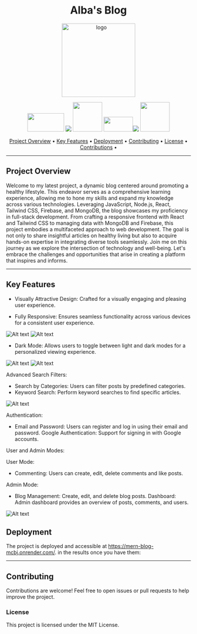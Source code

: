 # 
<h1 align='center'>Alba's Blog</h1>

<p align="center">
  <img src="../MERN_Blog/client/src/assets/PageLogo.png" width="200px" alt="logo">
</p>
<div align="center">
  <a title="Firebase" href="https://firebase.google.com/"><img width="100" height="50"  src="https://www.vectorlogo.zone/logos/firebase/firebase-ar21.svg" ></a>
  <a title="JavaScript" href="https://developer.mozilla.org/es/docs/Web/JavaScript"><img  src="https://img.shields.io/badge/JavaScript-323330?style=for-the-badge&logo=javascript&logoColor=F7DF1E"></a>
<a title="react" href="https://es.react.dev/"><img width="80" src="https://www.vectorlogo.zone/logos/reactjs/reactjs-ar21.svg"></a>
<a title="Nodejs" href="https://nodejs.org/"><img width="80" height="40"  src="https://www.vectorlogo.zone/logos/nodejs/nodejs-ar21.svg"    ></a><a title="express" href="https://expressjs.com/"><img  src="https://www.vectorlogo.zone/logos/expressjs/expressjs-ar21.svg"></a>
<a title="tailwind" href="https://tailwindcss.com/"><img width="80" src="https://www.vectorlogo.zone/logos/tailwindcss/tailwindcss-ar21.svg"></a></a>
<a title="mongoDB" href="https://www.mongodb.com/atlas/database><img width="80" src="https://www.vectorlogo.zone/logos/mongodb/mongodb-icon.svg"></a>


[Project Overview](#project-overview) •
[Key Features](#key-features) •
[Deployment](#deployment) •
[Contributing](#contributing) •
[License](#license) •
[Contributions](#contribution) •

</div>

---

<a name='project-overview'></a>
##   Project Overview


Welcome to my latest project, a dynamic blog centered around promoting a healthy lifestyle. This endeavor serves as a comprehensive learning experience, allowing me to hone my skills and expand my knowledge across various technologies. Leveraging JavaScript, Node.js, React, Tailwind CSS, Firebase, and MongoDB, the blog showcases my proficiency in full-stack development. From crafting a responsive frontend with React and Tailwind CSS to managing data with MongoDB and Firebase, this project embodies a multifaceted approach to web development. The goal is not only to share insightful articles on healthy living but also to acquire hands-on expertise in integrating diverse tools seamlessly. Join me on this journey as we explore the intersection of technology and well-being. Let's embrace the challenges and opportunities that arise in creating a platform that inspires and informs.

---

<a name='key-features'></a>
##   Key Features

- Visually Attractive Design: Crafted for a visually engaging and pleasing user experience.

- Fully Responsive: Ensures seamless functionality across various devices for a consistent user experience.

![Alt text](client/src/assets/aboutsmalldars.png)
![Alt text](client/src/assets/aboutbigdark.png)

-  Dark Mode: Allows users to toggle between light and dark modes for a personalized viewing experience.

![Alt text](client/src/assets/aboutbigclear.png)
![Alt text](client/src/assets/aboutbigdark.png)

Advanced Search Filters:

- Search by Categories: Users can filter posts by predefined categories.
- Keyword Search: Perform keyword searches to find specific articles.

![Alt text](client/src/assets/filters1.png)

Authentication:

- Email and Password: Users can register and log in using their email and password.
Google Authentication: Support for signing in with Google accounts.



User and Admin Modes:

User Mode:
- Commenting: Users can create, edit, delete comments and like posts.

Admin Mode:
- Blog Management: Create, edit, and delete blog posts.
Dashboard: Admin dashboard provides an overview of posts, comments, and users.

![Alt text](client/src/assets/dashboard.png)


<a name='deployment'></a>
## Deployment

The project is deployed and accessible at https://mern-blog-mcbj.onrender.com/. in the results once you have them:

---

<a name='contributing'></a>
## Contributing

Contributions are welcome! Feel free to open issues or pull requests to help improve the project.

<a name='license'></a>
### License

This project is licensed under the MIT License.
